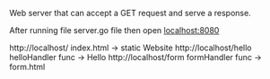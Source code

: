 Web server that can accept a GET request and serve a response.

After running file server.go file then open [localhost:8080](http://localhost:8080)


http://localhost/         index.html -> static Website
http://localhost/hello    helloHandler func -> Hello
http://localhost/form     formHandler func -> form.html